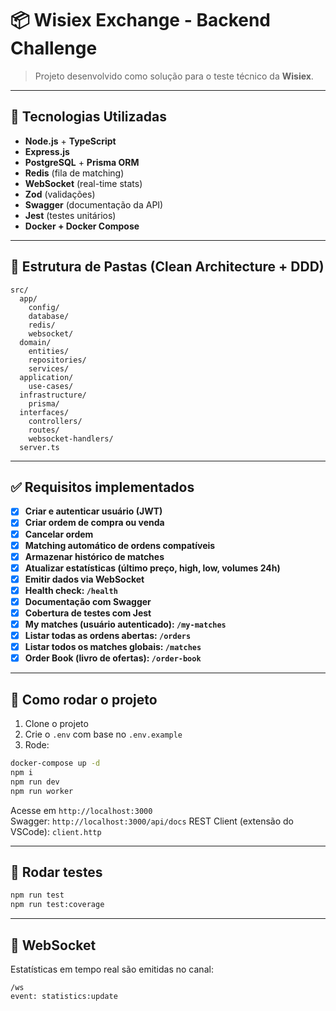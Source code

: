# 📦 Wisiex Exchange - Backend Challenge

> Projeto desenvolvido como solução para o teste técnico da **Wisiex**.

---

## 🚀 Tecnologias Utilizadas

- **Node.js** + **TypeScript**
- **Express.js**
- **PostgreSQL** + **Prisma ORM**
- **Redis** (fila de matching)
- **WebSocket** (real-time stats)
- **Zod** (validações)
- **Swagger** (documentação da API)
- **Jest** (testes unitários)
- **Docker + Docker Compose**

---

## 📁 Estrutura de Pastas (Clean Architecture + DDD)

```
src/
  app/
    config/
    database/
    redis/
    websocket/
  domain/
    entities/
    repositories/
    services/
  application/
    use-cases/
  infrastructure/
    prisma/
  interfaces/
    controllers/
    routes/
    websocket-handlers/
  server.ts
```

---

## ✅ Requisitos implementados

- [x] **Criar e autenticar usuário (JWT)**
- [x] **Criar ordem de compra ou venda**
- [x] **Cancelar ordem**
- [x] **Matching automático de ordens compatíveis**
- [x] **Armazenar histórico de matches**
- [x] **Atualizar estatísticas (último preço, high, low, volumes 24h)**
- [x] **Emitir dados via WebSocket**
- [x] **Health check: `/health`**
- [x] **Documentação com Swagger**
- [x] **Cobertura de testes com Jest**
- [x] **My matches (usuário autenticado): `/my-matches`**
- [x] **Listar todas as ordens abertas: `/orders`**
- [x] **Listar todos os matches globais: `/matches`**
- [x] **Order Book (livro de ofertas): `/order-book`**

---

## 🔄 Como rodar o projeto

1. Clone o projeto
2. Crie o `.env` com base no `.env.example`
3. Rode:

```bash
docker-compose up -d
npm i
npm run dev
npm run worker
```

Acesse em `http://localhost:3000`  
Swagger: `http://localhost:3000/api/docs`
REST Client (extensão do VSCode): `client.http`

---

## 🧪 Rodar testes

```bash
npm run test
npm run test:coverage
```

---

## 📡 WebSocket

Estatísticas em tempo real são emitidas no canal:

```
/ws
event: statistics:update
```